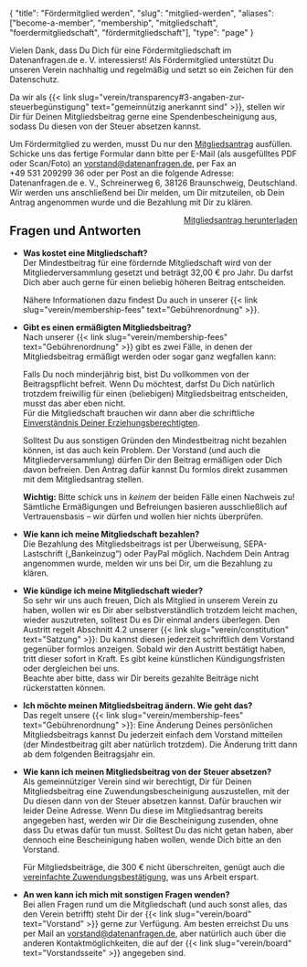 {
    "title": "Fördermitglied werden",
    "slug": "mitglied-werden",
    "aliases": ["become-a-member", "membership", "mitgliedschaft", "foerdermitgliedschaft", "fördermitgliedschaft"],
    "type": "page"
}

<!-- TODO: It would (obviously) be great if this wasn't just a big wall of text. I am *very* open to suggestions. -->

Vielen Dank, dass Du Dich für eine Fördermitgliedschaft im Datenanfragen.de e.&nbsp;V. interessierst! Als Fördermitglied unterstützt Du unseren Verein nachhaltig und regelmäßig und setzt so ein Zeichen für den Datenschutz.

Da wir als {{< link slug="verein/transparency#3-angaben-zur-steuerbegünstigung" text="gemeinnützig anerkannt sind" >}}, stellen wir Dir für Deinen Mitgliedsbeitrag gerne eine Spendenbescheinigung aus, sodass Du diesen von der Steuer absetzen kannst.

Um Fördermitglied zu werden, musst Du nur den [Mitgliedsantrag](https://static.dacdn.de/docs/mitgliedsantrag.pdf) ausfüllen. Schicke uns das fertige Formular dann bitte per E-Mail (als ausgefülltes PDF oder Scan/Foto) an [vorstand@datenanfragen.de](mailto:vorstand@datenanfragen.de), per Fax an +49&nbsp;531&nbsp;209299&nbsp;36 oder per Post an die folgende Adresse: Datenanfragen.de e.&nbsp;V., Schreinerweg 6, 38126 Braunschweig, Deutschland.  
Wir werden uns anschließend bei Dir melden, um Dir mitzuteilen, ob Dein Antrag angenommen wurde und die Bezahlung mit Dir zu klären.

<a href="https://static.dacdn.de/docs/mitgliedsantrag.pdf" class="button button-primary icon icon-download" style="float: right;">Mitgliedsantrag herunterladen</a>
<div class="clearfix"></div>

## Fragen und Antworten

* **Was kostet eine Mitgliedschaft?**  
    Der Mindestbeitrag für eine fördernde Mitgliedschaft wird von der Mitgliederversammlung gesetzt und beträgt 32,00&nbsp;€ pro Jahr. Du darfst Dich aber auch gerne für einen beliebig höheren Beitrag entscheiden.

    Nähere Informationen dazu findest Du auch in unserer {{< link slug="verein/membership-fees" text="Gebührenordnung" >}}.

* **Gibt es einen ermäßigten Mitgliedsbeitrag?**  
    Nach unserer {{< link slug="verein/membership-fees" text="Gebührenordnung" >}} gibt es zwei Fälle, in denen der Mitgliedsbeitrag ermäßigt werden oder sogar ganz wegfallen kann:

    Falls Du noch minderjährig bist, bist Du vollkommen von der Beitragspflicht befreit. Wenn Du möchtest, darfst Du Dich natürlich trotzdem freiwillig für einen (beliebigen) Mitgliedsbeitrag entscheiden, musst das aber eben nicht.  
    Für die Mitgliedschaft brauchen wir dann aber die schriftliche [Einverständnis Deiner Erziehungsberechtigten](https://static.dacdn.de/docs/einwilligung-vereinsbeitritt-minderjaehrige.pdf).

    Solltest Du aus sonstigen Gründen den Mindestbeitrag nicht bezahlen können, ist das auch kein Problem. Der Vorstand (und auch die Mitgliederversammlung) dürfen Dir den Beitrag ermäßigen oder Dich davon befreien. Den Antrag dafür kannst Du formlos direkt zusammen mit dem Mitgliedsantrag stellen.

    **Wichtig:** Bitte schick uns in *keinem* der beiden Fälle einen Nachweis zu! Sämtliche Ermäßigungen und Befreiungen basieren ausschließlich auf Vertrauensbasis – wir dürfen und wollen hier nichts überprüfen.

* **Wie kann ich meine Mitgliedschaft bezahlen?**  
    Die Bezahlung des Mitgliedsbeitrags ist per Überweisung, SEPA-Lastschrift („Bankeinzug“) oder PayPal möglich. Nachdem Dein Antrag angenommen wurde, melden wir uns bei Dir, um die Bezahlung zu klären.

* **Wie kündige ich meine Mitgliedschaft wieder?**  
    So sehr wir uns auch freuen, Dich als Mitglied in unserem Verein zu haben, wollen wir es Dir aber selbstverständlich trotzdem leicht machen, wieder auszutreten, solltest Du es Dir einmal anders überlegen. Den Austritt regelt Abschnitt 4.2 unserer {{< link slug="verein/constitution" text="Satzung" >}}: Du kannst diesen jederzeit schriftlich dem Vorstand gegenüber formlos anzeigen. Sobald wir den Austritt bestätigt haben, tritt dieser sofort in Kraft. Es gibt keine künstlichen Kündigungsfristen oder dergleichen bei uns.  
    Beachte aber bitte, dass wir Dir bereits gezahlte Beiträge nicht rückerstatten können.

* **Ich möchte meinen Mitgliedsbeitrag ändern. Wie geht das?**  
    Das regelt unsere {{< link slug="verein/membership-fees" text="Gebührenordnung" >}}: Eine Änderung Deines persönlichen Mitgliedsbeitrags kannst Du jederzeit einfach dem Vorstand mitteilen (der Mindestbeitrag gilt aber natürlich trotzdem). Die Änderung tritt dann ab dem folgenden Beitragsjahr ein.

* **Wie kann ich meinen Mitgliedsbeitrag von der Steuer absetzen?**  
    Als gemeinnütziger Verein sind wir berechtigt, Dir für Deinen Mitgliedsbeitrag eine Zuwendungsbescheinigung auszustellen, mit der Du diesen dann von der Steuer absetzen kannst. Dafür brauchen wir leider Deine Adresse. Wenn Du diese im Mitgliedsantrag bereits angegeben hast, werden wir Dir die Bescheinigung zusenden, ohne dass Du etwas dafür tun musst. Solltest Du das nicht getan haben, aber dennoch eine Bescheinigung haben wollen, wende Dich bitte an den Vorstand.

    Für Mitgliedsbeiträge, die 300&nbsp;€ nicht überschreiten, genügt auch die [vereinfachte Zuwendungsbestätigung](https://static.dacdn.de/docs/vereinfachte-zuwendungsbestaetigung.pdf), was uns Arbeit erspart.

* **An wen kann ich mich mit sonstigen Fragen wenden?**  
    Bei allen Fragen rund um die Mitgliedschaft (und auch sonst alles, das den Verein betrifft) steht Dir der {{< link slug="verein/board" text="Vorstand" >}} gerne zur Verfügung. Am besten erreichst Du uns per Mail an [vorstand@datenanfragen.de](mailto:vorstand@datenanfragen.de), aber natürlich auch über die anderen Kontaktmöglichkeiten, die auf der {{< link slug="verein/board" text="Vorstandsseite" >}} angegeben sind.
